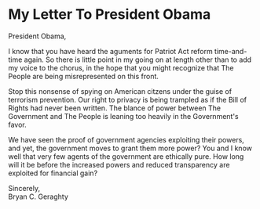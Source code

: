 # My Letter To President Obama
President Obama,

I know that you have heard the aguments for Patriot Act reform time-and-time
again. So there is little point in my going on at length other than to add my
voice to the chorus, in the hope that you might recognize that The People are
being misrepresented on this front.

Stop this nonsense of spying on American citzens under the guise of
terrorism prevention. Our right to privacy is being trampled as if the
Bill of Rights had never been written. The blance of power between The
Government and The People  is leaning too heavily in the Government's
favor.

We have seen the proof of government agencies exploiting their powers, and
yet, the government moves to grant them more power? You and I know well
that very few agents of the government are ethically pure. How long will
it be before the  increased powers and reduced transparency are exploited
for financial gain?

Sincerely,  
Bryan C. Geraghty
